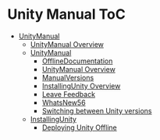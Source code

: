 Unity Manual ToC
================
 - [UnityManual]()
	 - [UnityManual Overview](UnityManual.md)
	 - [UnityManual]()
		 - [OfflineDocumentation](OfflineDocumentation.md)
		 - [UnityManual Overview](UnityManual_1.md)
		 - [ManualVersions](ManualVersions.md)
		 - [InstallingUnity Overview](InstallingUnity.md)
		 - [Leave Feedback](LeaveFeedback.md)
		 - [WhatsNew56](WhatsNew56.md)
		 - [Switching between Unity versions](SwitchingDocumentationVersions.md)
	 - [InstallingUnity]()
		 - [Deploying Unity Offline](DeployingUnityOffline.md)

